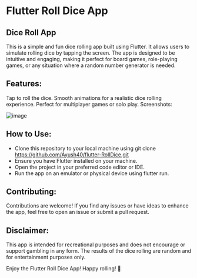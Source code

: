 # Flutter Roll Dice App

##  Dice Roll App

This is a simple and fun dice rolling app built using Flutter. It allows users to simulate rolling dice by tapping the screen. The app is designed to be intuitive and engaging, making it perfect for board games, role-playing games, or any situation where a random number generator is needed.

## Features:

Tap to roll the dice.
Smooth animations for a realistic dice rolling experience.
Perfect for multiplayer games or solo play.
Screenshots:

![image](https://github.com/ACE-VSIT/website/assets/100126332/eba8480b-6b88-4818-8304-a09866431c02)

## How to Use:

- Clone this repository to your local machine using git clone https://github.com/Ayush40/flutter-RollDice.git
- Ensure you have Flutter installed on your machine.
- Open the project in your preferred code editor or IDE.
- Run the app on an emulator or physical device using flutter run.

## Contributing:
Contributions are welcome! If you find any issues or have ideas to enhance the app, feel free to open an issue or submit a pull request.

## Disclaimer:
This app is intended for recreational purposes and does not encourage or support gambling in any form. The results of the dice rolling are random and for entertainment purposes only.

Enjoy the Flutter Roll Dice App! Happy rolling! 🎲
